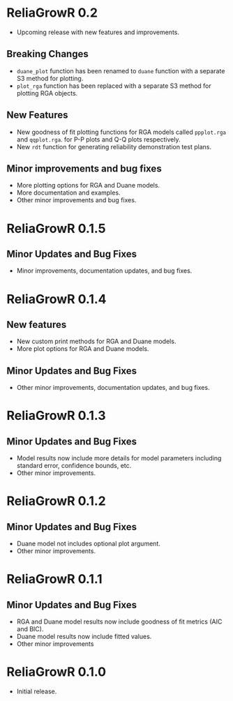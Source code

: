 # ReliaGrowR 0.2
* Upcoming release with new features and improvements.

## Breaking Changes
* `duane_plot` function has been renamed to `duane` function with a separate S3 method for plotting. 
* `plot_rga` function has been replaced with a separate S3 method for plotting RGA objects.

## New Features
* New goodness of fit plotting functions for RGA models called `ppplot.rga` and `qqplot.rga`.
for P-P plots and Q-Q plots respectively.
* New `rdt` function for generating reliability demonstration test plans.

## Minor improvements and bug fixes
* More plotting options for RGA and Duane models.
* More documentation and examples.
* Other minor improvements and bug fixes.

# ReliaGrowR 0.1.5

## Minor Updates and Bug Fixes
* Minor improvements, documentation updates, and bug fixes.

# ReliaGrowR 0.1.4

## New features
* New custom print methods for RGA and Duane models.
* More plot options for RGA and Duane models.

## Minor Updates and Bug Fixes
* Other minor improvements, documentation updates, and bug fixes.

# ReliaGrowR 0.1.3

## Minor Updates and Bug Fixes
* Model results now include more details for model parameters including standard error, confidence bounds, etc.
* Other minor improvements.

# ReliaGrowR 0.1.2

## Minor Updates and Bug Fixes
* Duane model not includes optional plot argument.
* Other minor improvements.

# ReliaGrowR 0.1.1

## Minor Updates and Bug Fixes
* RGA and Duane model results now include goodness of fit metrics (AIC and BIC).
* Duane model results now include fitted values.
* Other minor improvements

# ReliaGrowR 0.1.0

* Initial release.
